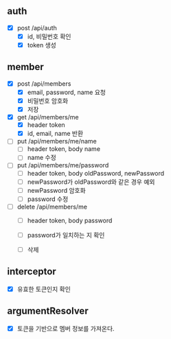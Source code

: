 ## auth
- [x] post /api/auth
    - [x] id, 비밀번호 확인
    - [x] token 생성

## member
- [x] post /api/members
    - [X] email, password, name 요청
    - [x] 비밀번호 암호화
    - [x] 저장

- [x] get /api/members/me
    - [x] header token
    - [x] id, email, name 반환

- [ ] put /api/members/me/name
    - [ ] header token, body name
    - [ ] name 수정

- [ ] put /api/members/me/password
    - [ ] header token, body oldPassword, newPassword
    - [ ] newPassword가 oldPassword와 같은 경우 예외
    - [ ] newPassword 암호화
    - [ ] password 수정

- [ ] delete /api/members/me
    - [ ] header token, body password
    - [ ] password가 일치하는 지 확인
    - [ ] 삭제


## interceptor
- [x] 유효한 토큰인지 확인

## argumentResolver
- [x] 토큰을 기반으로 멤버 정보를 가져온다.

